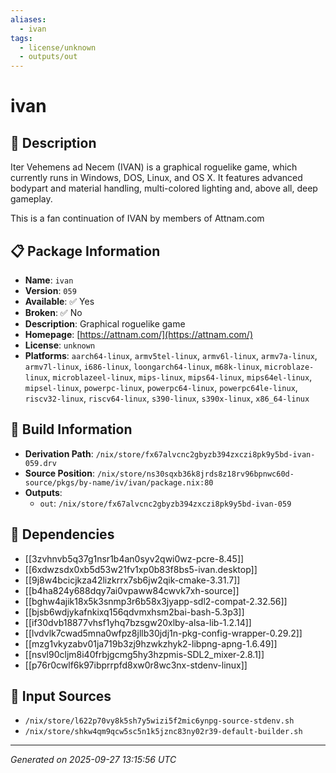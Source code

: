 ```yaml
---
aliases:
  - ivan
tags:
  - license/unknown
  - outputs/out
---
```


# ivan

## 📝 Description

Iter Vehemens ad Necem (IVAN) is a graphical roguelike game, which currently
runs in Windows, DOS, Linux, and OS X. It features advanced bodypart and
material handling, multi-colored lighting and, above all, deep gameplay.

This is a fan continuation of IVAN by members of Attnam.com


## 📋 Package Information

- **Name**: `ivan`
- **Version**: `059`
- **Available**: ✅ Yes
- **Broken**: ✅ No
- **Description**: Graphical roguelike game
- **Homepage**: [https://attnam.com/](https://attnam.com/)
- **License**: `unknown`
- **Platforms**: `aarch64-linux`, `armv5tel-linux`, `armv6l-linux`, `armv7a-linux`, `armv7l-linux`, `i686-linux`, `loongarch64-linux`, `m68k-linux`, `microblaze-linux`, `microblazeel-linux`, `mips-linux`, `mips64-linux`, `mips64el-linux`, `mipsel-linux`, `powerpc-linux`, `powerpc64-linux`, `powerpc64le-linux`, `riscv32-linux`, `riscv64-linux`, `s390-linux`, `s390x-linux`, `x86_64-linux`

## 🔧 Build Information

- **Derivation Path**: `/nix/store/fx67alvcnc2gbyzb394zxczi8pk9y5bd-ivan-059.drv`
- **Source Position**: `/nix/store/ns30sqxb36k8jrds8z18rv96bpnwc60d-source/pkgs/by-name/iv/ivan/package.nix:80`
- **Outputs**:
  - `out`:  `/nix/store/fx67alvcnc2gbyzb394zxczi8pk9y5bd-ivan-059`

## 🔗 Dependencies

- [[3zvhnvb5q37g1nsr1b4an0syv2qwi0wz-pcre-8.45]]
- [[6xdwzsdx0xb5d53w21fv1xp0b83f8bs5-ivan.desktop]]
- [[9j8w4bcicjkza42lizkrrx7sb6jw2qik-cmake-3.31.7]]
- [[b4ha824y688dqy7ai0vpaww84cwvk7xh-source]]
- [[bghw4ajik18x5k3snmp3r6b58x3jyapp-sdl2-compat-2.32.56]]
- [[bjsb6wdjykafnkixq156qdvmxhsm2bai-bash-5.3p3]]
- [[if30dvb18877vhsf1yhq7bzsgw20xlby-alsa-lib-1.2.14]]
- [[lvdvlk7cwad5mna0wfpz8jllb30jdj1n-pkg-config-wrapper-0.29.2]]
- [[mzg1vkyzabv01ja719b3zj9hzwkzhyk2-libpng-apng-1.6.49]]
- [[nsvl90cljm8i40frbjgcmg5hy3hzpmis-SDL2_mixer-2.8.1]]
- [[p76r0cwlf6k97ibprrpfd8xw0r8wc3nx-stdenv-linux]]

## 📁 Input Sources

- `/nix/store/l622p70vy8k5sh7y5wizi5f2mic6ynpg-source-stdenv.sh`
- `/nix/store/shkw4qm9qcw5sc5n1k5jznc83ny02r39-default-builder.sh`

---
*Generated on 2025-09-27 13:15:56 UTC*

